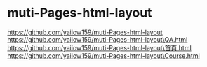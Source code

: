 # muti-Pages-html-layout
  https://github.com/yaiiow159/muti-Pages-html-layout  
  https://github.com/yaiiow159/muti-Pages-html-layout\QA.html 
  https://github.com/yaiiow159/muti-Pages-html-layout\首頁.html
  https://github.com/yaiiow159/muti-Pages-html-layout\Course.html
